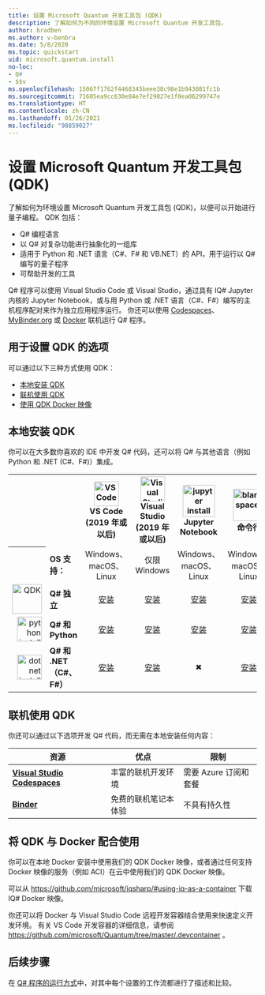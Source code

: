 ```yaml
---
title: 设置 Microsoft Quantum 开发工具包 (QDK)
description: 了解如何为不同的环境设置 Microsoft Quantum 开发工具包。
author: bradben
ms.author: v-benbra
ms.date: 5/8/2020
ms.topic: quickstart
uid: microsoft.quantum.install
no-loc:
- Q#
- $$v
ms.openlocfilehash: 15067f1762f4468345beee38c98e1b943081fc1b
ms.sourcegitcommit: 71605ea9cc630e84e7ef29027e1f0ea06299747e
ms.translationtype: HT
ms.contentlocale: zh-CN
ms.lasthandoff: 01/26/2021
ms.locfileid: "98859027"
---
```

# <a name="setting-up-the-microsoft-quantum-development-kit-qdk"></a>设置 Microsoft Quantum 开发工具包 (QDK)

了解如何为环境设置 Microsoft Quantum 开发工具包 (QDK)，以便可以开始进行量子编程。 QDK 包括：

- Q# 编程语言
- 以 Q# 对复杂功能进行抽象化的一组库
- 适用于 Python 和 .NET 语言（C#、F# 和 VB.NET）的 API，用于运行以 Q# 编写的量子程序
- 可帮助开发的工具

Q# 程序可以使用 Visual Studio Code 或 Visual Studio，通过具有 IQ# Jupyter 内核的 Jupyter Notebook，或与用 Python 或 .NET 语言（C#、F#）编写的主机程序配对来作为独立应用程序运行。 你还可以使用 [Codespaces](https://online.visualstudio.com/)、[MyBinder.org](https://mybinder.org/) 或 [Docker](#use-the-qdk-with-docker) 联机运行 Q# 程序。 

## <a name="options-for-setting-up-the-qdk"></a>用于设置 QDK 的选项

可以通过以下三种方式使用 QDK：

- [本地安装 QDK](#install-the-qdk-locally)
- [联机使用 QDK](#use-the-qdk-online)
- [使用 QDK Docker 映像](#use-the-qdk-with-docker)

## <a name="install-the-qdk-locally"></a>本地安装 QDK

你可以在大多数你喜欢的 IDE 中开发 Q# 代码，还可以将 Q# 与其他语言（例如 Python 和 .NET (C#、F#)）集成。

<table>
    <tr>
        <th width=10%>&nbsp;</th>
        <th>&nbsp;</th>
        <th align="center" width=18%><img src="~/media/vs_code.png" alt="VS Code" width="50"/><br><b>VS Code<br>(2019 年或以后)</b></th>
        <th align="center" width=18%><img src="~/media/vs_studio.png" alt="Visual Studio" width="50"/><br><b>Visual Studio<br>(2019 年或以后)</b></th>
        <th align="center" width=18%><img src="~/media/jupyter-wht.png" alt="jupyter install" width="65"/><br><b>Jupyter Notebook</b></th>
        <th align="center" width=18%><img src="~/media/blank.png" alt="blank spacer" width="65"/><br><b>命令行</b></th>
    </tr>
    <tr>
        <th>&nbsp;</th>
        <td align="left"><b>OS 支持：</b></td>
        <td align="center">Windows、macOS、Linux</td>
        <td align="center">仅限 Windows</td>
        <td align="center">Windows、macOS、Linux</td>
        <td align="center">Windows、macOS、Linux</td>
    </tr>
    <tr>
        <td align="right"><img src="~/media/quantum-wht.png" alt="QDK" width="60"/></td>
        <td align="left"><b>Q# 独立</b></td>
        <td align="center"><a href="xref:microsoft.quantum.install.standalone">安装</a></td>
        <td align="center"><a href="xref:microsoft.quantum.install.standalone">安装</a></td>
        <td align="center"><a href="xref:microsoft.quantum.install.jupyter">安装</a></td>
        <td align="center"><a href="xref:microsoft.quantum.install.standalone">安装</a></td>
    </tr>
    <tr>
        <td align="right"><img src="~/media/python.png" alt="python install" width="50"/></td>
        <td align="left"><b>Q# 和 Python</b></td>
        <td align="center"><a href="xref:microsoft.quantum.install.python">安装</a></td>
        <td align="center"><a href="xref:microsoft.quantum.install.python">安装</a></td>
        <td align="center"><a href="xref:microsoft.quantum.install.python">安装</a></td>
        <td align="center"><a href="xref:microsoft.quantum.install.python">安装</a></td>
    </tr>
    <tr>
        <td align="right"><img src="~/media/dot_net.png" alt="dotnet install" width="50"/></td>
        <td align="left"><b>Q# 和 .NET（C#、F#）</b></td> 
        <td align="center"><a href="xref:microsoft.quantum.install.cs">安装</a></td>
        <td align="center"><a href="xref:microsoft.quantum.install.cs">安装</a></td>
        <td align="center">&#10006;</td>
        <td align="center"><a href="xref:microsoft.quantum.install.cs">安装</a></td>
   </tr>
</table>

## <a name="use-the-qdk-online"></a>联机使用 QDK

你还可以通过以下选项开发 Q# 代码，而无需在本地安装任何内容：

|资源|优点|限制|
|---|---|---|
|[**Visual Studio Codespaces**](xref:microsoft.quantum.install.standalone)|丰富的联机开发环境  |需要 Azure 订阅和套餐 |
|[**Binder**](xref:microsoft.quantum.install.binder) | 免费的联机笔记本体验 |不具有持久性 |

## <a name="use-the-qdk-with-docker"></a>将 QDK 与 Docker 配合使用

你可以在本地 Docker 安装中使用我们的 QDK Docker 映像，或者通过任何支持 Docker 映像的服务（例如 ACI）在云中使用我们的 QDK Docker 映像。

可以从 https://github.com/microsoft/iqsharp/#using-iq-as-a-container 下载 IQ# Docker 映像。 

你还可以将 Docker 与 Visual Studio Code 远程开发容器结合使用来快速定义开发环境。 有关 VS Code 开发容器的详细信息，请参阅 https://github.com/microsoft/Quantum/tree/master/.devcontainer 。

## <a name="next-steps"></a>后续步骤

在 [Q# 程序的运行方式](xref:microsoft.quantum.guide.host-programs)中，对其中每个设置的工作流都进行了描述和比较。
